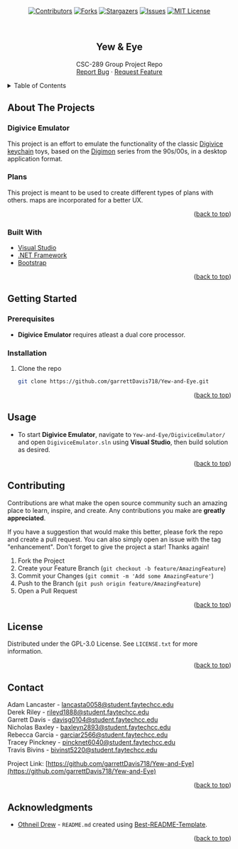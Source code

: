 <div id="top"></div>
<!--
*** Thanks for checking out the Best-README-Template. If you have a suggestion
*** that would make this better, please fork the repo and create a pull request
*** or simply open an issue with the tag "enhancement".
*** Don't forget to give the project a star!
*** Thanks again! Now go create something AMAZING! :D
-->

<!-- PROJECT SHIELDS -->
<!--
*** I'm using markdown "reference style" links for readability.
*** Reference links are enclosed in brackets [ ] instead of parentheses ( ).
*** See the bottom of this document for the declaration of the reference variables
*** for contributors-url, forks-url, etc. This is an optional, concise syntax you may use.
*** https://www.markdownguide.org/basic-syntax/#reference-style-links
-->
<div align="center">

[![Contributors][contributors-shield]][contributors-url]
[![Forks][forks-shield]][forks-url]
[![Stargazers][stars-shield]][stars-url]
[![Issues][issues-shield]][issues-url]
[![MIT License][license-shield]][license-url]

</div>

<!-- PROJECT LOGO -->
<br />
<div align="center">
  <!--
  <a href="https://github.com/garrettDavis718/Yew-and-Eye">
    <img src="images/logo.png" alt="Logo" width="80" height="80">
  </a> 
  -->

<h2 align="center">Yew & Eye</h2>

  <p align="center">
    CSC-289 Group Project Repo
    <br />
    <a href="https://github.com/garrettDavis718/Yew-and-Eye/issues">Report Bug</a>
    ·
    <a href="https://github.com/garrettDavis718/Yew-and-Eye/issues">Request Feature</a>
  </p>
</div>

<!-- TABLE OF CONTENTS -->
<details>
  <summary>Table of Contents</summary>
  <ol>
    <li>
      <a href="#about-the-projects">About The Projects</a>
      <ul>
        <li><a href="#built-with">Built With</a></li>
      </ul>
    </li>
    <li>
      <a href="#getting-started">Getting Started</a>
      <ul>
        <li><a href="#prerequisites">Prerequisites</a></li>
        <li><a href="#installation">Installation</a></li>
      </ul>
    </li>
    <li><a href="#usage">Usage</a></li>
    <li><a href="#contributing">Contributing</a></li>
    <li><a href="#license">License</a></li>
    <li><a href="#contact">Contact</a></li>
    <li><a href="#acknowledgments">Acknowledgments</a></li>
  </ol>
</details>

<!-- ABOUT THE PROJECT -->
## About The Projects

### Digivice Emulator
This project is an effort to emulate the functionality of the classic
<a href="https://wikimon.net/Digivice_Toy">Digivice keychain</a> toys, based on the 
<a href="https://en.wikipedia.org/wiki/Digimon">Digimon</a> series from the 90s/00s,
in a desktop application format.

### Plans
This project is meant to be used to create different types of plans with others. maps are
incorporated for a better UX.

<p align="right">(<a href="#top">back to top</a>)</p>

### Built With

* [Visual Studio](https://visualstudio.microsoft.com/)
* [.NET Framework](https://dotnet.microsoft.com/en-us/download/dotnet-framework)
* [Bootstrap](https://getbootstrap.com)

<p align="right">(<a href="#top">back to top</a>)</p>

<!-- GETTING STARTED -->
## Getting Started

### Prerequisites

* **Digivice Emulator** requires atleast a dual core processor.

### Installation

1. Clone the repo
   ```sh
   git clone https://github.com/garrettDavis718/Yew-and-Eye.git
   ```

<p align="right">(<a href="#top">back to top</a>)</p>

<!-- USAGE EXAMPLES -->
## Usage

* To start **Digivice Emulator**, navigate to `Yew-and-Eye/DigiviceEmulator/` and open 
`DigiviceEmulator.sln` using **Visual Studio**, then build solution as desired.

<p align="right">(<a href="#top">back to top</a>)</p>

<!-- CONTRIBUTING -->
## Contributing

Contributions are what make the open source community such an amazing place to learn, inspire, and create. Any contributions you make are **greatly appreciated**.

If you have a suggestion that would make this better, please fork the repo and create a pull request. You can also simply open an issue with the tag "enhancement".
Don't forget to give the project a star! Thanks again!

1. Fork the Project
2. Create your Feature Branch (`git checkout -b feature/AmazingFeature`)
3. Commit your Changes (`git commit -m 'Add some AmazingFeature'`)
4. Push to the Branch (`git push origin feature/AmazingFeature`)
5. Open a Pull Request

<p align="right">(<a href="#top">back to top</a>)</p>



<!-- LICENSE -->
## License

Distributed under the GPL-3.0 License. See `LICENSE.txt` for more information.

<p align="right">(<a href="#top">back to top</a>)</p>



<!-- CONTACT -->
## Contact

Adam Lancaster - lancasta0058@student.faytechcc.edu
</br>
Derek Riley - rileyd1888@student.faytechcc.edu
</br>
Garrett Davis - davisg0104@student.faytechcc.edu
</br>
Nicholas Baxley - baxleyn2893@student.faytechcc.edu
</br>
Rebecca Garcia - garciar2566@student.faytechcc.edu
</br>
Tracey Pinckney - pincknet6040@student.faytechcc.edu
</br>
Travis Bivins - bivinst5220@student.faytechcc.edu


Project Link: [https://github.com/garrettDavis718/Yew-and-Eye](https://github.com/garrettDavis718/Yew-and-Eye)

<p align="right">(<a href="#top">back to top</a>)</p>

<!-- ACKNOWLEDGMENTS -->
## Acknowledgments

* [Othneil Drew](https://github.com/othneildrew) - `README.md` created using [Best-README-Template](https://github.com/othneildrew/Best-README-Template).

<p align="right">(<a href="#top">back to top</a>)</p>

<!-- MARKDOWN LINKS & IMAGES -->
<!-- https://www.markdownguide.org/basic-syntax/#reference-style-links -->
[contributors-shield]: https://img.shields.io/github/contributors/garrettDavis718/Yew-and-Eye.svg?style=for-the-badge
[contributors-url]: https://github.com/garrettDavis718/Yew-and-Eye/graphs/contributors
[forks-shield]: https://img.shields.io/github/forks/garrettDavis718/Yew-and-Eye.svg?style=for-the-badge
[forks-url]: https://github.com/garrettDavis718/Yew-and-Eye/network/members
[stars-shield]: https://img.shields.io/github/stars/garrettDavis718/Yew-and-Eye.svg?style=for-the-badge
[stars-url]: https://github.com/garrettDavis718/Yew-and-Eye/stargazers
[issues-shield]: https://img.shields.io/github/issues/garrettDavis718/Yew-and-Eye.svg?style=for-the-badge
[issues-url]: https://github.com/garrettDavis718/Yew-and-Eye/issues
[license-shield]: https://img.shields.io/github/license/garrettDavis718/Yew-and-Eye.svg?style=for-the-badge
[license-url]: https://github.com/garrettDavis718/Yew-and-Eye/blob/master/LICENSE
